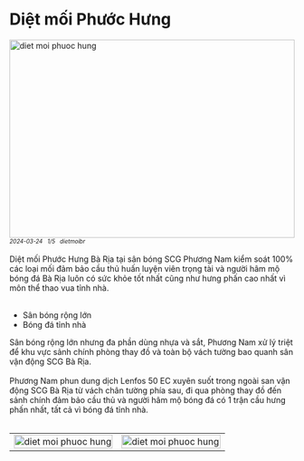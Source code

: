 <div class="FAQPage Table">
	<div class="Question cssSelector" id="#diệt-mối-phước-hưng">
		<h1 class="name">Diệt mối Phước Hưng</h1>
		<div class="Answer">
			<div class="text">
				<img src="https://wiki.thuongmai.blog/images/dietmoi/baria/diet-moi-san-bong-scg-phuoc-hung.jpg" width="100%" height="350px" alt="diet moi phuoc hung"/><br>
				<div style="font-size: 10px;"><i>2024-03-24</i> &nbsp; <i>1/5</i> &nbsp; <i>dietmoibr</i></div><br>
				Diệt mối Phước Hưng Bà Rịa tại sân bóng SCG Phương Nam kiểm soát 100% các loại mối đảm bảo cầu thủ huấn luyện viên trọng tài và người hâm mộ bóng đá Bà Rịa luôn có sức khỏe tốt nhất cũng như hưng phấn cao nhất vì môn thể thao vua tỉnh nhà.<br><br>
				<ul>
					<li>Sân bóng rộng lớn</li>
					<li>Bóng đá tỉnh nhà</li>
				</ul>
				Sân bóng rộng lớn nhưng đa phần dùng nhựa và sắt, Phương Nam xử lý triệt để khu vực sảnh chính phòng thay đồ và toàn bộ vách tường bao quanh sân vận động SCG Bà Rịa.<br><br>
				Phương Nam phun dung dịch Lenfos 50 EC xuyên suốt trong ngoài san vận động SCG Bà Rịa từ vách chân tường phía sau, đi qua phòng thay đồ đến sảnh chính đảm bảo cầu thủ và người hâm mộ bóng đá có 1 trận cầu hưng phấn nhất, tất cả vì bóng đá tỉnh nhà.<br><br>
				<table style="width: 100%;">
					<tr>
						<td style="width: 50%;">
							<img class="image" src="https://wiki.thuongmai.blog/images/dietmoi/baria/map-san-bong-phuoc-hung.jpg" width="100%;" alt="diet moi phuoc hung"/>
						</td>
						<td style="width: 50%;">
							<img class="image" src="https://wiki.thuongmai.blog/images/dietmoi/baria/san-bong-scg-phuoc-hung.jpg" width="100%;" alt="diet moi phuoc hung"/>
						</td>
					</tr>
				</table>
			</div>
		</div>
	</div>
</div>
